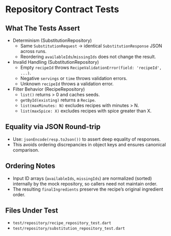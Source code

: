 # Repository Contract Tests

## What The Tests Assert
- Determinism (SubstitutionRepository)
  - Same `SubstitutionRequest` → identical `SubstitutionResponse` JSON across runs.
  - Reordering `availableIds`/`missingIds` does not change the result.
- Invalid Handling (SubstitutionRepository)
  - Empty `recipeId` throws `RecipeValidationError(field: 'recipeId', ...)`.
  - Negative `servings` or `time` throws validation errors.
  - Unknown `recipeId` throws a validation error.
- Filter Behavior (RecipeRepository)
  - `list()` returns > 0 and caches seeds.
  - `getById(existing)` returns a `Recipe`.
  - `list(maxMinutes: N)` excludes recipes with minutes > N.
  - `list(maxSpice: X)` excludes recipes with spice greater than X.

## Equality via JSON Round-trip
- Use: `jsonEncode(resp.toJson())` to assert deep equality of responses.
- This avoids ordering discrepancies in object keys and ensures canonical comparison.

## Ordering Notes
- Input ID arrays (`availableIds`, `missingIds`) are normalized (sorted) internally by the mock repository, so callers need not maintain order.
- The resulting `finalIngredients` preserve the recipe’s original ingredient order.

## Files Under Test
- `test/repository/recipe_repository_test.dart`
- `test/repository/substitution_repository_test.dart`

